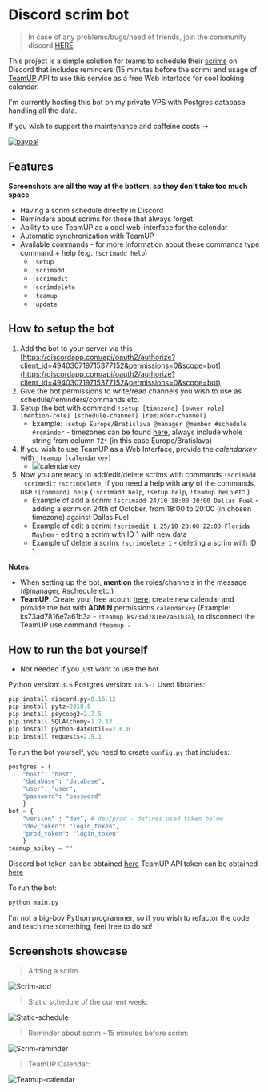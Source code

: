 # Discord scrim bot
> In case of any problems/bugs/need of friends, join the community discord [HERE](http://www.scheduler.patrikpapso.com)

This project is a simple solution for teams to schedule their [scrims](https://www.urbandictionary.com/define.php?term=scrim) on Discord that includes reminders (15 minutes before the scrim) and usage of [TeamUP](https://www.teamup.com/) API to use this service as a free Web Interface for cool looking calendar.


I'm currently hosting this bot on my private VPS with Postgres database handling all the data. 

If you wish to support the maintenance and caffeine costs -> 

[![paypal](https://www.paypalobjects.com/en_US/i/btn/btn_donateCC_LG.gif)](https://www.paypal.me/bluexow)

## Features
**Screenshots are all the way at the bottom, so they don't take too much space**
- Having a scrim schedule directly in Discord
- Reminders about scrims for those that always forget
- Ability to use TeamUP as a cool web-interface for the calendar
- Automatic synchronization with TeamUP
- Available commands - for more information about these commands type command + help (e.g. `!scrimadd help`)
    - `!setup`
    - `!scrimadd`
    - `!scrimedit`
    - `!scrimdelete`
    - `!teamup`
    - `!update`

## How to setup the bot
1. Add the bot to your server via this [https://discordapp.com/api/oauth2/authorize?client_id=494030719715377152&permissions=0&scope=bot](https://discordapp.com/api/oauth2/authorize?client_id=494030719715377152&permissions=0&scope=bot)
2. Give the bot permissions to write/read channels you wish to use as schedule/reminders/commands etc.
3. Setup the bot with command `!setup [timezone] [owner-role] [mention-role] [schedule-channel] [reminder-channel]`
    - Example: `!setup Europe/Bratislava @manager @member #schedule #reminder` - timezones can be found [here](https://en.wikipedia.org/wiki/List_of_tz_database_time_zones), always include whole string from column `TZ*` (in this case Europe/Bratislava)
4. If you wish to use TeamUP as a Web Interface, provide the *calendarkey* with `!teamup [calendarkey]`
    - ![calendarkey](http://bot.patrikpapso.com/teamup_calendarkey.png)
5. Now you are ready to add/edit/delete scrims with commands `!scrimadd` `!scrimedit` `!scrimdelete`, If you need a help with any of the commands, use `![command] help` (`!scrimadd help`, `!setup help`, `!teamup help` etc.)
    - Example of add a scrim: `!scrimadd 24/10 18:00 20:00 Dallas Fuel` - adding a scrim on 24th of October, from 18:00 to 20:00 (in chosen timezone) against Dallas Fuel
    - Example of edit a scrim: `!scrimedit 1 25/10 20:00 22:00 Florida Mayhem` - editing a scrim with ID 1 with new data
    - Example of delete a scrim: `!scrimdelete 1` - deleting a scrim with ID 1

**Notes:**
- When setting up the bot, **mention** the roles/channels in the message (@manager, #schedule etc.)
- **TeamUP**: Create your free acount [here](https://www.teamup.com/), create new calendar and provide the bot with **ADMIN** permissions `calendarkey` (Example: ks73ad7816e7a61b3a - `!teamup ks73ad7816e7a61b3a`), to disconnect the TeamUP use command `!teamup -`

## How to run the bot yourself
- Not needed if you just want to use the bot

Python version: `3.6`
Postgres version: `10.5-1`
Used libraries: 
```python
pip install discord.py=0.16.12
pip install pytz=2018.5
pip install psycopg2=2.7.5
pip install SQLAlchemy=1.2.12
pip install python-dateutil==2.6.0
pip install requests=2.9.1
```
To run the bot yourself, you need to create `config.py` that includes:
```python
postgres = {
    "host": "host",
    "database": "database",
    "user": "user",
    "password": "password"
    }
bot = {
    "version" : "dev", # dev/prod - defines used token below
    "dev_token": "login_token",
    "prod_token": "login_token"
    }
teamup_apikey = ""
```
Discord bot token can be obtained [here](https://discordapp.com/developers/applications/)
TeamUP API token can be obtained [here](https://teamup.com/api-keys/request)

To run the bot:
```python
python main.py
```

I'm not a big-boy Python programmer, so if you wish to refactor the code and teach me something, feel free to do so!

## Screenshots showcase
>Adding a scrim

![Scrim-add](http://bot.patrikpapso.com/scrim-add.png)

>Static schedule of the current week:

![Static-schedule](http://bot.patrikpapso.com/static-schedule.png)

>Reminder about scrim ~15 minutes before scrim:

![Scrim-reminder](http://bot.patrikpapso.com/reminder.png)

>TeamUP Calendar:

![Teamup-calendar](http://bot.patrikpapso.com/teamup-calendar.png)
